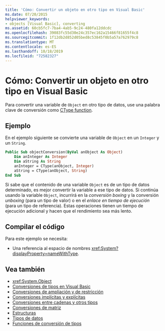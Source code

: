 ```yaml
---
title: 'Cómo: Convertir un objeto en otro tipo en Visual Basic'
ms.date: 07/20/2015
helpviewer_keywords:
- objects [Visual Basic], converting
ms.assetid: 60cb5fc7-7ba4-4ab5-9c24-480fa12ddcdc
ms.openlocfilehash: 39083fc55d30e24c357ec162a15466f81655f4c8
ms.sourcegitcommit: 1f12db2d852d05bed8c53845f0b5a57a762979c8
ms.translationtype: MT
ms.contentlocale: es-ES
ms.lasthandoff: 10/18/2019
ms.locfileid: "72582327"
---
```

# <a name="how-to-convert-an-object-to-another-type-in-visual-basic"></a>Cómo: Convertir un objeto en otro tipo en Visual Basic
Para convertir una variable de `Object` en otro tipo de datos, use una palabra clave de conversión como [CType function](../../../../visual-basic/language-reference/functions/ctype-function.md).  
  
## <a name="example"></a>Ejemplo  
 En el ejemplo siguiente se convierte una variable de `Object` en un `Integer` y un `String`.  
  
```vb  
Public Sub objectConversion(ByVal anObject As Object)  
    Dim anInteger As Integer  
    Dim aString As String  
    anInteger = CType(anObject, Integer)  
    aString = CType(anObject, String)  
End Sub  
```  
  
 Si sabe que el contenido de una variable `Object` es de un tipo de datos determinado, es mejor convertir la variable a ese tipo de datos. Si continúa usando la variable `Object`, incurrirá en la *conversión boxing* y la conversión *unboxing* (para un tipo de valor) o en el *enlace en tiempo de ejecución* (para un tipo de referencia). Estas operaciones tienen un tiempo de ejecución adicional y hacen que el rendimiento sea más lento.  
  
## <a name="compiling-the-code"></a>Compilar el código  
 Para este ejemplo se necesita:  
  
- Una referencia al espacio de nombres <xref:System?displayProperty=nameWithType>.  
  
## <a name="see-also"></a>Vea también

- <xref:System.Object>
- [Conversiones de tipos en Visual Basic](../../../../visual-basic/programming-guide/language-features/data-types/type-conversions.md)
- [Conversiones de ampliación y de restricción](../../../../visual-basic/programming-guide/language-features/data-types/widening-and-narrowing-conversions.md)
- [Conversiones implícitas y explícitas](../../../../visual-basic/programming-guide/language-features/data-types/implicit-and-explicit-conversions.md)
- [Conversiones entre cadenas y otros tipos](../../../../visual-basic/programming-guide/language-features/data-types/conversions-between-strings-and-other-types.md)
- [Conversiones de matriz](../../../../visual-basic/programming-guide/language-features/data-types/array-conversions.md)
- [Estructuras](../../../../visual-basic/programming-guide/language-features/data-types/structures.md)
- [Tipos de datos](../../../../visual-basic/language-reference/data-types/index.md)
- [Funciones de conversión de tipos](../../../../visual-basic/language-reference/functions/type-conversion-functions.md)
